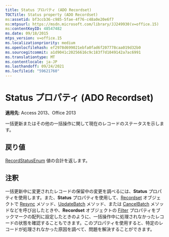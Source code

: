 ```yaml
---
title: Status プロパティ (ADO Recordset)
TOCTitle: Status property (ADO Recordset)
ms:assetid: bf3ccb36-c985-5fae-4f76-c48a0e20e6f7
ms:mtpsurl: https://msdn.microsoft.com/library/JJ249930(v=office.15)
ms:contentKeyID: 48547482
ms.date: 09/18/2015
mtps_version: v=office.15
ms.localizationpriority: medium
ms.openlocfilehash: ef2978d699021ebfa0fad6f207778caa019d32b0
ms.sourcegitcommit: a1d9041c20256616c9c183f7d1049142a7ac6991
ms.translationtype: MT
ms.contentlocale: ja-JP
ms.lasthandoff: 09/24/2021
ms.locfileid: "59621760"
---
```

# <a name="status-property-ado-recordset"></a>Status プロパティ (ADO Recordset)


**適用先**: Access 2013、Office 2013

一括更新またはその他の一括操作に関して現在のレコードのステータスを示します。

## <a name="return-value"></a>戻り値

[RecordStatusEnum](recordstatusenum.md) 値の合計を返します。

## <a name="remarks"></a>注釈

一括更新中に変更されたレコードの保留中の変更を調べるには、**Status** プロパティを使用します。また、**Status** プロパティを使用して、[Recordset](recordset-object-ado.md) オブジェクトで [Resync](resync-method-ado.md) メソッド、[UpdateBatch](updatebatch-method-ado.md) メソッド、または [CancelBatch](cancelbatch-method-ado.md) メソッドなどを呼び出したときや、**Recordset** オブジェクトの [Filter](filter-property-ado.md) プロパティをブックマークの配列に設定したときのように、一括操作中に処理されなかったレコードの状態を確認することもできます。このプロパティを使用すると、特定のレコードが処理されなかった原因を調べて、問題を解決することができます。

